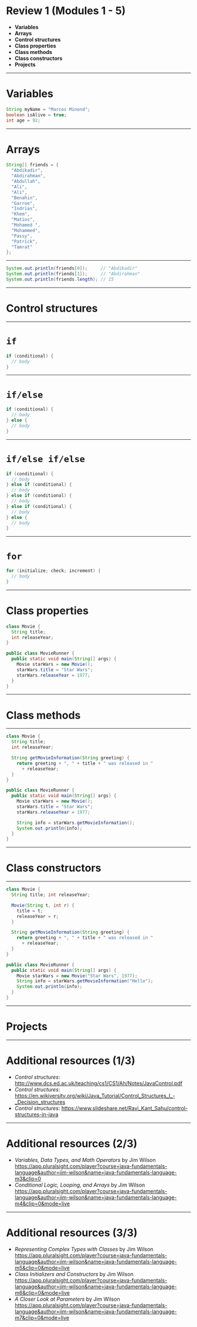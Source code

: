 <!--
$theme: default
page_number: true
footer: Java Class - Review 1
-->

# Review 1 (Modules 1 - 5)

- **Variables**
- **Arrays**
- **Control structures**
- **Class properties**
- **Class methods**
- **Class constructors**
- **Projects**

-----------------------------------------------------------------------------

# Variables

```java
String myName = "Marcos Minond";
boolean isAlive = true;
int age = 92;
```

-----------------------------------------------------------------------------

# Arrays

```java
String[] friends = {
  "Abdikadir",
  "Abdirahman",
  "Abdullah",
  "Ali",
  "Ali",
  "Benahin",
  "Garroe",
  "Indrias",
  "Khem",
  "Matios",
  "Mohamed ",
  "Mohammed",
  "Passy",
  "Patrick",
  "Tamrat"
};
```

-----------------------------------------------------------------------------

```java
System.out.println(friends[0]);     // "Abdikadir"
System.out.println(friends[1]);     // "Abdirahman"
System.out.println(friends.length); // 15
```

-----------------------------------------------------------------------------

# Control structures

-----------------------------------------------------------------------------

# `if`

```java
if (conditional) {
  // body
}
```

-----------------------------------------------------------------------------

# `if/else`

```java
if (conditional) {
  // body
} else {
  // body
}
```

-----------------------------------------------------------------------------

# `if/else if/else`

```java
if (conditional) {
  // body
} else if (conditional) {
  // body
} else if (conditional) {
  // body
} else if (conditional) {
  // body
} else {
  // body
}
```

-----------------------------------------------------------------------------

# `for`

```java
for (initialize; check; increment) {
  // body
}
```

-----------------------------------------------------------------------------

# Class properties

```java
class Movie {
  String title;
  int releaseYear;
}

public class MovieRunner {
  public static void main(String[] args) {
    Movie starWars = new Movie();
    starWars.title = "Star Wars";
    starWars.releaseYear = 1977;
  }
}
```

-----------------------------------------------------------------------------

# Class methods

-----------------------------------------------------------------------------

```java
class Movie {
  String title;
  int releaseYear;

  String getMovieInformation(String greeting) {
    return greeting + ", " + title + " was released in "
      + releaseYear;
  }
}

public class MovieRunner {
  public static void main(String[] args) {
    Movie starWars = new Movie();
    starWars.title = "Star Wars";
    starWars.releaseYear = 1977;

    String info = starWars.getMovieInformation();
    System.out.println(info);
  }
}
```

-----------------------------------------------------------------------------

# Class constructors

-----------------------------------------------------------------------------

```java
class Movie {
  String title; int releaseYear;

  Movie(String t, int r) {
    title = t;
    releaseYear = r;
  }

  String getMovieInformation(String greeting) {
    return greeting + ", " + title + " was released in "
      + releaseYear;
  }
}

public class MovieRunner {
  public static void main(String[] args) {
    Movie starWars = new Movie("Star Wars", 1977);
    String info = starWars.getMovieInformation("Hello");
    System.out.println(info);
  }
}
```

-----------------------------------------------------------------------------

# Projects

-----------------------------------------------------------------------------

# Additional resources (1/3)

- _Control structures_: http://www.dcs.ed.ac.uk/teaching/cs1/CS1/Ah/Notes/JavaControl.pdf
- _Control structures_: https://en.wikiversity.org/wiki/Java_Tutorial/Control_Structures_I_-_Decision_structures
- _Control structures_: https://www.slideshare.net/Ravi_Kant_Sahu/control-structures-in-java


-----------------------------------------------------------------------------

# Additional resources (2/3)

- _Variables, Data Types, and Math Operators_ by Jim Wilson https://app.pluralsight.com/player?course=java-fundamentals-language&author=jim-wilson&name=java-fundamentals-language-m3&clip=0
- _Conditional Logic, Looping, and Arrays_ by Jim Wilson https://app.pluralsight.com/player?course=java-fundamentals-language&author=jim-wilson&name=java-fundamentals-language-m4&clip=0&mode=live

-----------------------------------------------------------------------------

# Additional resources (3/3)

- _Representing Complex Types with Classes_ by Jim Wilson https://app.pluralsight.com/player?course=java-fundamentals-language&author=jim-wilson&name=java-fundamentals-language-m5&clip=0&mode=live
- _Class Initializers and Constructors_ by Jim Wilson https://app.pluralsight.com/player?course=java-fundamentals-language&author=jim-wilson&name=java-fundamentals-language-m6&clip=0&mode=live
- _A Closer Look at Parameters_ by Jim Wilson https://app.pluralsight.com/player?course=java-fundamentals-language&author=jim-wilson&name=java-fundamentals-language-m7&clip=0&mode=live
